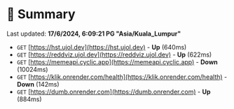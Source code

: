 # 📖 Summary
Last updated: **17/6/2024, 6:09:21 PG "Asia/Kuala_Lumpur"**

- `GET` [https://hst.ujol.dev](https://hst.ujol.dev) - **Up** (640ms)
- `GET` [https://reddviz.ujol.dev](https://reddviz.ujol.dev) - **Up** (622ms)
- `GET` [https://memeapi.cyclic.app](https://memeapi.cyclic.app) - **Down** (10024ms)
- `GET` [https://klik.onrender.com/health](https://klik.onrender.com/health) - **Down** (142ms)
- `GET` [https://dumb.onrender.com](https://dumb.onrender.com) - **Up** (884ms)
